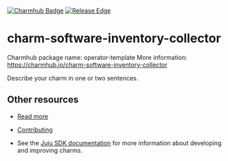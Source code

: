 <!--
Avoid using this README file for information that is maintained or published elsewhere, e.g.:

* metadata.yaml > published on Charmhub
* documentation > published on (or linked to from) Charmhub
* detailed contribution guide > documentation or CONTRIBUTING.md

Use links instead.
-->
[![Charmhub Badge](https://charmhub.io/software-inventory-collector/badge.svg)](https://charmhub.io/software-inventory-collector)
[![Release Edge](https://github.com/canonical/charm-software-inventory-collector/actions/workflows/release.yaml/badge.svg)](https://github.com/canonical/charm-software-inventory-collector/actions/workflows/release.yaml)

# charm-software-inventory-collector

Charmhub package name: operator-template
More information: https://charmhub.io/charm-software-inventory-collector

Describe your charm in one or two sentences.

## Other resources

<!-- If your charm is documented somewhere else other than Charmhub, provide a link separately. -->

- [Read more](https://example.com)

- [Contributing](CONTRIBUTING.md) <!-- or link to other contribution documentation -->

- See the [Juju SDK documentation](https://juju.is/docs/sdk) for more information about developing and improving charms.
